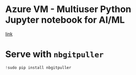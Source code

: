 # Azure VM - Multiuser Python Jupyter notebook for AI/ML
[link](https://www.techlatest.net/support/jupyter_python_notebook_support/azure_gettingstartedguide/index.html)

# Serve with `nbgitpuller`

```python
!sudo pip install nbgitpuller
```